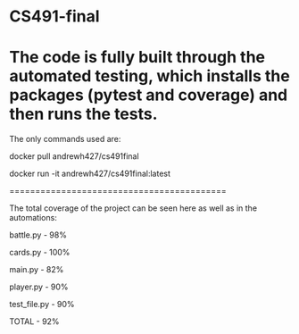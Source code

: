 # CS491-final

The code is fully built through the automated testing, which installs the packages (pytest and coverage) and then runs the tests.
==========================================

The only commands used are:

   docker pull andrewh427/cs491final

   docker run -it andrewh427/cs491final:latest
 
==========================================

The total coverage of the project can be seen here as well as in the automations:

battle.py - 98%

cards.py - 100%

main.py - 82%

player.py - 90%

test_file.py - 90%

TOTAL - 92%
